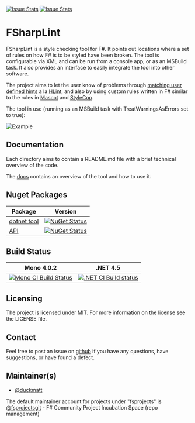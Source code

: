[![Issue Stats](http://issuestats.com/github/fsprojects/FSharpLint/badge/issue)](http://issuestats.com/github/fsprojects/FSharpLint)
[![Issue Stats](http://issuestats.com/github/fsprojects/FSharpLint/badge/pr)](http://issuestats.com/github/fsprojects/FSharpLint)

# FSharpLint

FSharpLint is a style checking tool for F#. It points out locations where a set of rules on how F# is to be styled have been broken.
The tool is configurable via XML and can be run from a console app, or as an MSBuild task. It also provides an interface to easily integrate the tool into other software.

The project aims to let the user know of problems through [matching user defined hints](http://fsprojects.github.io/FSharpLint/Hints.html) a la [HLint](http://community.haskell.org/~ndm/hlint/), and also by using custom rules written in F# similar to the rules in [Mascot](http://mascot.x9c.fr/manual.html) and [StyleCop](http://stylecop.codeplex.com/).

The tool in use (running as an MSBuild task with TreatWarningsAsErrors set to true):

![Example](http://i.imgur.com/D4c9g1m.png)

## Documentation

Each directory aims to contain a README.md file with a brief technical overview of the code.

The [docs](http://fsprojects.github.io/FSharpLint/) contains an overview of the tool and how to use it.

## Nuget Packages

Package | Version
------- | --------
[dotnet tool](https://www.nuget.org/packages/dotnet-fsharplint/) | [![NuGet Status](http://img.shields.io/nuget/v/dotnet-fsharplint.svg?style=flat)](https://www.nuget.org/packages/dotnet-fsharplint/)
[API](https://www.nuget.org/packages/FSharpLint.Core/) | [![NuGet Status](http://img.shields.io/nuget/v/FSharpLint.Core.svg?style=flat)](https://www.nuget.org/packages/FSharpLint.Core/)

## Build Status

Mono 4.0.2 | .NET 4.5
---------- | --------
[![Mono CI Build Status](https://travis-ci.org/fsprojects/FSharpLint.svg?branch=master "Build Status")](https://travis-ci.org/fsprojects/FSharpLint) | [![.NET CI Build status](https://ci.appveyor.com/api/projects/status/l4d22kby012cb7jf "Build Status")](https://ci.appveyor.com/project/duckmatt/fsharplint-231)

## Licensing

The project is licensed under MIT. For more information on the license see the LICENSE file.

## Contact

Feel free to post an issue on [github](../../issues) if you have any questions, have suggestions, or have found a defect.

## Maintainer(s)

- [@duckmatt](https://github.com/duckmatt)

The default maintainer account for projects under "fsprojects" is [@fsprojectsgit](https://github.com/fsprojectsgit) - F# Community Project Incubation Space (repo management)
